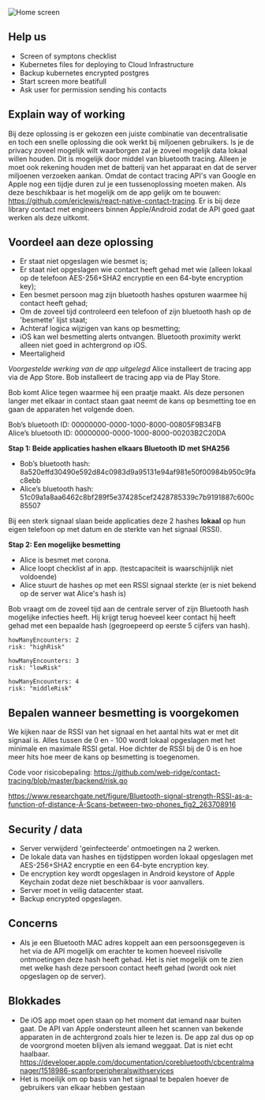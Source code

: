 ![Home screen](https://pbs.twimg.com/media/EVvGqZCXgAEiANO?format=jpg&name=large)



## Help us

- Screen of symptons checklist
- Kubernetes files for deploying to Cloud Infrastructure
- Backup kubernetes encrypted postgres
- Start screen more beatifull
- Ask user for permission sending his contacts

## Explain way of working

Bij deze oplossing is er gekozen een juiste combinatie van decentralisatie en toch een snelle oplossing die ook werkt bij miljoenen gebruikers. ls je de privacy zoveel mogelijk wilt waarborgen zal je zoveel mogelijk data lokaal willen houden. Dit is mogelijk door middel van bluetooth tracing. Alleen je moet ook rekening houden met de batterij van het apparaat en dat de server miljoenen verzoeken aankan. Omdat de contact tracing API's van Google en Apple nog een tijdje duren zul je een tussenoplossing moeten maken. Als deze beschikbaar is het mogelijk om de app gelijk om te bouwen: https://github.com/ericlewis/react-native-contact-tracing. Er is bij deze library contact met engineers binnen Apple/Android zodat de API goed gaat werken als deze uitkomt.

## Voordeel aan deze oplossing

- Er staat niet opgeslagen wie besmet is;
- Er staat niet opgeslagen wie contact heeft gehad met wie (alleen lokaal op de telefoon AES-256+SHA2 encryptie en een 64-byte encryption key);
- Een besmet persoon mag zijn bluetooth hashes opsturen waarmee hij contact heeft gehad;
- Om de zoveel tijd controleerd een telefoon of zijn bluetooth hash op de 'besmette' lijst staat;
- Achteraf logica wijzigen van kans op besmetting;
- iOS kan wel besmetting alerts ontvangen. Bluetooth proximity werkt alleen niet goed in achtergrond op iOS.
- Meertaligheid

_Voorgestelde werking van de app uitgelegd_
Alice installeert de tracing app via de App Store.
Bob installeert de tracing app via de Play Store.

Bob komt Alice tegen waarmee hij een praatje maakt. Als deze personen langer met elkaar in contact staan gaat neemt de kans op besmetting toe en gaan de apparaten het volgende doen.

Bob’s bluetooth ID: 00000000-0000-1000-8000-00805F9B34FB  
Alice’s bluetooth ID: 00000000-0000-1000-8000-00203B2C20DA

**Stap 1: Beide applicaties hashen elkaars Bluetooth ID met SHA256**

- Bob’s bluetooth hash: 8a520effd30490e592d84c0983d9a95131e94af981e50f00984b950c9fac8ebb
- Alice’s bluetooth hash: 51c09a1a8aa6462c8bf289f5e374285cef2428785339c7b9191887c600c85507

Bij een sterk signaal slaan beide applicaties deze 2 hashes **lokaal** op hun eigen telefoon op met datum en de sterkte van het signaal (RSSI).

**Stap 2: Een mogelijke besmetting**

- Alice is besmet met corona.
- Alice loopt checklist af in app. (testcapaciteit is waarschijnlijk niet voldoende)
- Alice stuurt de hashes op met een RSSI signaal sterkte (er is niet bekend op de server wat Alice's hash is)

Bob vraagt om de zoveel tijd aan de centrale server of zijn Bluetooth hash mogelijke infecties heeft.
Hij krijgt terug hoeveel keer contact hij heeft gehad met een bepaalde hash (gegroepeerd op eerste 5 cijfers van hash).

```
howManyEncounters: 2
risk: "highRisk"

howManyEncounters: 3
risk: "lowRisk"

howManyEncounters: 4
risk: "middleRisk"
```

## Bepalen wanneer besmetting is voorgekomen

We kijken naar de RSSI van het signaal en het aantal hits wat er met dit signaal is. Alles tussen de 0 en - 100 wordt lokaal opgeslagen met het minimale en maximale RSSI getal. Hoe dichter de RSSI bij de 0 is en hoe meer hits hoe meer de kans op besmetting is toegenomen.

Code voor risicobepaling: https://github.com/web-ridge/contact-tracing/blob/master/backend/risk.go

https://www.researchgate.net/figure/Bluetooth-signal-strength-RSSI-as-a-function-of-distance-A-Scans-between-two-phones_fig2_263708916

## Security / data

- Server verwijderd 'geinfecteerde' ontmoetingen na 2 werken.
- De lokale data van hashes en tijdstippen worden lokaal opgeslagen met AES-256+SHA2 encryptie en een 64-byte encryption key.
- De encryption key wordt opgeslagen in Android keystore of Apple Keychain zodat deze niet beschikbaar is voor aanvallers.
- Server moet in veilig datacenter staat.
- Backup encrypted opgeslagen.

## Concerns

- Als je een Bluetooth MAC adres koppelt aan een persoonsgegeven is het via de API mogelijk om erachter te komen hoeveel risivolle ontmoetingen deze hash heeft gehad. Het is niet mogelijk om te zien met welke hash deze persoon contact heeft gehad (wordt ook niet opgeslagen op de server).

## Blokkades

- De iOS app moet open staan op het moment dat iemand naar buiten gaat. De API van Apple ondersteunt alleen het scannen van bekende apparaten in de achtergrond zoals hier te lezen is. De app zal dus op op de voorgrond moeten blijven als iemand weggaat. Dat is niet echt haalbaar.
  https://developer.apple.com/documentation/corebluetooth/cbcentralmanager/1518986-scanforperipheralswithservices
- Het is moeilijk om op basis van het signaal te bepalen hoever de gebruikers van elkaar hebben gestaan
